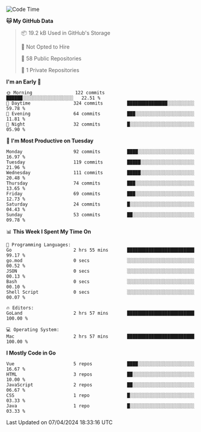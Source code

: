 <!--START_SECTION:waka-->
![Code Time](http://img.shields.io/badge/Code%20Time-1%2C046%20hrs%2049%20mins-blue)

**🐱 My GitHub Data** 

> 📦 19.2 kB Used in GitHub's Storage 
 > 
> 🚫 Not Opted to Hire
 > 
> 📜 58 Public Repositories 
 > 
> 🔑 1 Private Repositories 
 > 
**I'm an Early 🐤** 

```text
🌞 Morning                122 commits         ██████░░░░░░░░░░░░░░░░░░░   22.51 % 
🌆 Daytime                324 commits         ███████████████░░░░░░░░░░   59.78 % 
🌃 Evening                64 commits          ███░░░░░░░░░░░░░░░░░░░░░░   11.81 % 
🌙 Night                  32 commits          █░░░░░░░░░░░░░░░░░░░░░░░░   05.90 % 
```
📅 **I'm Most Productive on Tuesday** 

```text
Monday                   92 commits          ████░░░░░░░░░░░░░░░░░░░░░   16.97 % 
Tuesday                  119 commits         █████░░░░░░░░░░░░░░░░░░░░   21.96 % 
Wednesday                111 commits         █████░░░░░░░░░░░░░░░░░░░░   20.48 % 
Thursday                 74 commits          ███░░░░░░░░░░░░░░░░░░░░░░   13.65 % 
Friday                   69 commits          ███░░░░░░░░░░░░░░░░░░░░░░   12.73 % 
Saturday                 24 commits          █░░░░░░░░░░░░░░░░░░░░░░░░   04.43 % 
Sunday                   53 commits          ██░░░░░░░░░░░░░░░░░░░░░░░   09.78 % 
```


📊 **This Week I Spent My Time On** 

```text
💬 Programming Languages: 
Go                       2 hrs 55 mins       █████████████████████████   99.17 % 
go.mod                   0 secs              ░░░░░░░░░░░░░░░░░░░░░░░░░   00.52 % 
JSON                     0 secs              ░░░░░░░░░░░░░░░░░░░░░░░░░   00.13 % 
Bash                     0 secs              ░░░░░░░░░░░░░░░░░░░░░░░░░   00.10 % 
Shell Script             0 secs              ░░░░░░░░░░░░░░░░░░░░░░░░░   00.07 % 

🔥 Editors: 
GoLand                   2 hrs 57 mins       █████████████████████████   100.00 % 

💻 Operating System: 
Mac                      2 hrs 57 mins       █████████████████████████   100.00 % 
```

**I Mostly Code in Go** 

```text
Vue                      5 repos             ████░░░░░░░░░░░░░░░░░░░░░   16.67 % 
HTML                     3 repos             ██░░░░░░░░░░░░░░░░░░░░░░░   10.00 % 
JavaScript               2 repos             ██░░░░░░░░░░░░░░░░░░░░░░░   06.67 % 
CSS                      1 repo              █░░░░░░░░░░░░░░░░░░░░░░░░   03.33 % 
Java                     1 repo              █░░░░░░░░░░░░░░░░░░░░░░░░   03.33 % 
```




 Last Updated on 07/04/2024 18:33:16 UTC
<!--END_SECTION:waka-->
